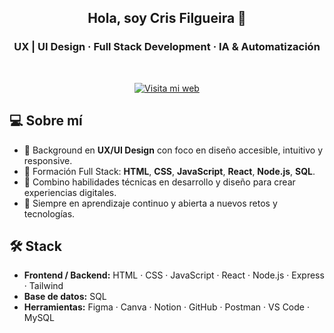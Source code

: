<div align="center">

## Hola, soy Cris Filgueira 👋  
### UX | UI Design · Full Stack Development · IA & Automatización


<br>

[![Visita mi web](https://img.shields.io/badge/Visita%20mi%20web-ffffff?style=for-the-badge&logo=globe&logoColor=000000)](https://criscdesign.com)

</div>

## 💻 Sobre mí

- 🎨 Background en **UX/UI Design** con foco en diseño accesible, intuitivo y responsive.
- 🧠 Formación Full Stack: **HTML**, **CSS**, **JavaScript**, **React**, **Node.js**, **SQL**.
- 🔄 Combino habilidades técnicas en desarrollo y diseño para crear experiencias digitales.
- 🚀 Siempre en aprendizaje continuo y abierta a nuevos retos y tecnologías.

## 🛠️ Stack

- **Frontend / Backend:** HTML · CSS · JavaScript · React · Node.js · Express · Tailwind  
- **Base de datos:** SQL  
- **Herramientas:** Figma · Canva · Notion · GitHub · Postman · VS Code · MySQL
